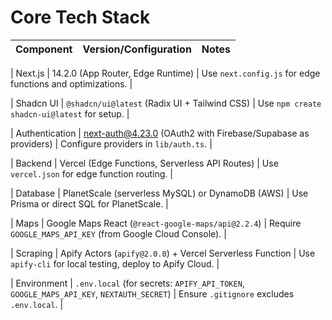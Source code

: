 # Core Tech Stack
| Component | Version/Configuration | Notes |
|:----------|:---------------------|:-------|

| Next.js | 14.2.0 (App Router, Edge Runtime) | Use `next.config.js` for edge functions and optimizations. |

| Shadcn UI | `@shadcn/ui@latest` (Radix UI + Tailwind CSS) | Use `npm create shadcn-ui@latest` for setup. |

| Authentication | next-auth@4.23.0 (OAuth2 with Firebase/Supabase as providers) | Configure providers in `lib/auth.ts`. |

| Backend | Vercel (Edge Functions, Serverless API Routes) | Use `vercel.json` for edge function routing. |

| Database | PlanetScale (serverless MySQL) or DynamoDB (AWS) | Use Prisma or direct SQL for PlanetScale. |

| Maps | Google Maps React (`@react-google-maps/api@2.2.4`) | Require `GOOGLE_MAPS_API_KEY` (from Google Cloud Console). |

| Scraping | Apify Actors (`apify@2.0.0`) + Vercel Serverless Function | Use `apify-cli` for local testing, deploy to Apify Cloud. |

| Environment | `.env.local` (for secrets: `APIFY_API_TOKEN`, `GOOGLE_MAPS_API_KEY`, `NEXTAUTH_SECRET`) | Ensure `.gitignore` excludes `.env.local`. |